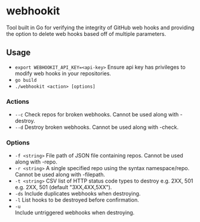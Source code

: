 # webhookit
Tool built in Go for verifying the integrity of GitHub web hooks and providing the option to delete web hooks based off of multiple parameters.

## Usage
- `export WEBHOOKIT_API_KEY=<api-key>` Ensure api key has privileges to modify web hooks in your repositories.
- `go build`
- `./webhookit <action> [options]`

### Actions
- `--c`
    Check repos for broken webhooks. Cannot be used along with -destroy.
- `--d`
    Destroy broken webhooks. Cannot be used along with -check.

### Options
- `-f <string>`
    File path of JSON file containing repos. Cannot be used along with -repo.
- `-r <string>`
    A single specified repo using the syntax namespace/repo. Cannot be used along with -filepath.
- `-t <string>`
    CSV list of HTTP status code types to destroy e.g. 2XX, 501 e.g. 2XX, 501 (default "3XX,4XX,5XX").
- `-ds`
    Include duplicates webhooks when destroying.
- `-l`
    List hooks to be destroyed before confirmation.
- `-u`  
    Include untriggered webhooks when destroying.
